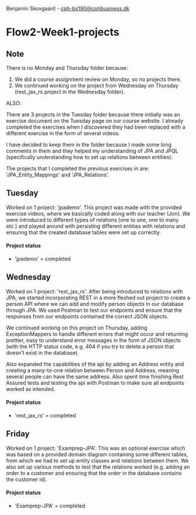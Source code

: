 Benjamin Skovgaard - cph-bs190@cphbusiness.dk

# Flow2-Week1-projects

## Note
There is no Monday and Thursday folder because:
1) We did a course assignment review on Monday, so no projects there.
2) We continued working on the project from Wednesday on Thursday (rest_jax_rs project in the Wednesday folder).

ALSO:

There are 3 projects in the Tuesday folder because there initially was an exercise document on the Tuesday page on our course website. I already completed the exercises when I discovered they had been replaced with a different exercise in the form of several videos. 

I have decided to keep them in the folder because I made some long comments in them and they helped my understanding of JPA and JPQL (specifically understanding how to set up relations between entities).

The projects that I completed the previous exercises in are: 'JPA_Entity_Mappings' and 'JPA_Relations'.

## Tuesday
Worked on 1 project: 'jpademo'. This project was made with the provided exercise videos, where we basically coded along with our teacher (Jon). We were introduced to different types of relations (one to one, one to many etc.) and played around with persisting different entities with relations and ensuring that the created database tables were set up correctly.

#### Project status
- 'jpademo' = completed

## Wednesday
Worked on 1 project: 'rest_jax_rs'. After being introduced to relations with JPA, we started incorporating REST in a more fleshed out project to create a person API where we can add and modify person objects in our database through JPA. We used Postman to test our endpoints and ensure that the responses from our endpoints contained the correct JSON objects.

We continued working on this project on Thursday, adding ExceptionMappers to handle different errors that might occur and returning prettier, easy to understand error messages in the form of JSON objects (with the HTTP status code, e.g. 404 if you try to delete a person that doesn't exist in the database).

Also expanded the capabilities of the api by adding an Address entity and creating a many-to-one relation between Person and Address, meaning several people can have the same address. Also spent time finishing Rest Assured tests and testing the api with Postman to make sure all endpoints worked as intended.

#### Project status
- 'rest_jax_rs' = completed

## Friday
Worked on 1 project: 'Examprep-JPA'. This was an optional exercise which was based on a provided domain diagram containing some different tables, from which we had to set up entity classes and relations between them. We also set up various methods to test that the relations worked (e.g. adding an order to a customer and ensuring that the order in the database contains the customer id).
#### Project status
- 'Examprep-JPA' = completed
